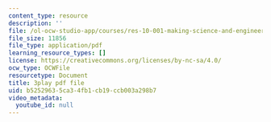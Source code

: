 ```yaml
---
content_type: resource
description: ''
file: /ol-ocw-studio-app/courses/res-10-001-making-science-and-engineering-pictures-a-practical-guide-to-presenting-your-work-spring-2016/b52529635ca34fb1cb19ccb003a298b7_rU1VmnyYG0.pdf
file_size: 11856
file_type: application/pdf
learning_resource_types: []
license: https://creativecommons.org/licenses/by-nc-sa/4.0/
ocw_type: OCWFile
resourcetype: Document
title: 3play pdf file
uid: b5252963-5ca3-4fb1-cb19-ccb003a298b7
video_metadata:
  youtube_id: null
---
```

